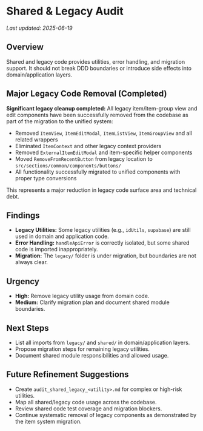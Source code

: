 # Shared & Legacy Audit

_Last updated: 2025-06-19_

## Overview
Shared and legacy code provides utilities, error handling, and migration support. It should not break DDD boundaries or introduce side effects into domain/application layers.

## Major Legacy Code Removal (Completed)
**Significant legacy cleanup completed:** All legacy item/item-group view and edit components have been successfully removed from the codebase as part of the migration to the unified system:
- Removed `ItemView`, `ItemEditModal`, `ItemListView`, `ItemGroupView` and all related wrappers
- Eliminated `ItemContext` and other legacy context providers
- Removed `ExternalItemEditModal` and item-specific helper components
- Moved `RemoveFromRecentButton` from legacy location to `src/sections/common/components/buttons/`
- All functionality successfully migrated to unified components with proper type conversions

This represents a major reduction in legacy code surface area and technical debt.

## Findings
- **Legacy Utilities:** Some legacy utilities (e.g., `idUtils`, `supabase`) are still used in domain and application code.
- **Error Handling:** `handleApiError` is correctly isolated, but some shared code is imported inappropriately.
- **Migration:** The `legacy/` folder is under migration, but boundaries are not always clear.

## Urgency
- **High:** Remove legacy utility usage from domain code.
- **Medium:** Clarify migration plan and document shared module boundaries.

## Next Steps
- List all imports from `legacy/` and `shared/` in domain/application layers.
- Propose migration steps for remaining legacy utilities.
- Document shared module responsibilities and allowed usage.

## Future Refinement Suggestions
- Create `audit_shared_legacy_<utility>.md` for complex or high-risk utilities.
- Map all shared/legacy code usage across the codebase.
- Review shared code test coverage and migration blockers.
- Continue systematic removal of legacy components as demonstrated by the item system migration.
